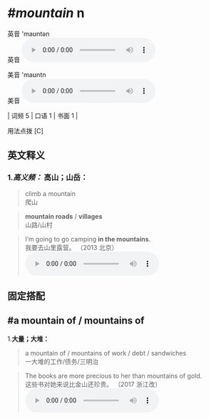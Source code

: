 # ***\#mountain*** n
英音 'maʊntən  
英音
<audio src="./media/mountain-B.aac" controls="controls"></audio>

美音 'maʊntn  
美音
<audio src="./media/mountain.aac" controls="controls"></audio>



| 词频 5 | 口语 1 | 书面 1 |  

用法点拨  [C]

英文释义
---
### 1.*高义频：* **高山；山岳：**  

 > climb a mountain   
 > 爬山    

 > **mountain roads** / **villages**  
 > 山路/山村    

 > I’m going to go camping **in the mountains**.  
 > 我要去山里露营。  （2013 北京）  
<audio src="./media/I’m going to go camping_AAC.aac" controls="controls"></audio>


固定搭配
---
## \#a mountain of / mountains of 
1.**大量；大堆：**  

 > a mountain of / mountains of work / debt / sandwiches   
 > 一大堆的工作/债务/三明治    

 > The books are more precious to her than mountains of gold.  
 > 这些书对她来说比金山还珍贵。  （2017 浙江改）  
<audio src="./media/The books are more _AAC.aac" controls="controls"></audio>


